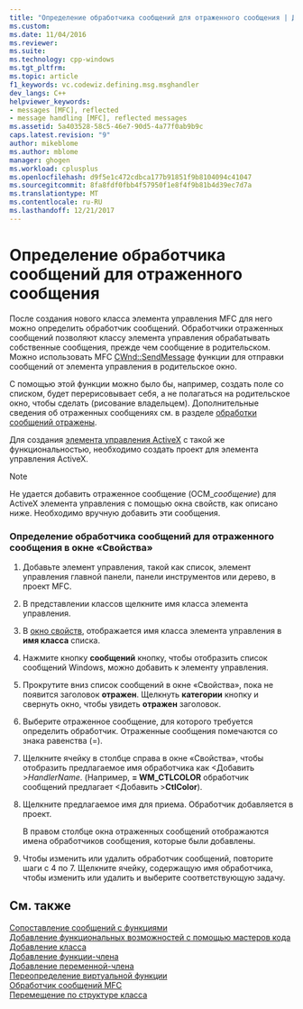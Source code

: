```yaml
---
title: "Определение обработчика сообщений для отраженного сообщения | Документы Microsoft"
ms.custom: 
ms.date: 11/04/2016
ms.reviewer: 
ms.suite: 
ms.technology: cpp-windows
ms.tgt_pltfrm: 
ms.topic: article
f1_keywords: vc.codewiz.defining.msg.msghandler
dev_langs: C++
helpviewer_keywords:
- messages [MFC], reflected
- message handling [MFC], reflected messages
ms.assetid: 5a403528-58c5-46e7-90d5-4a77f0ab9b9c
caps.latest.revision: "9"
author: mikeblome
ms.author: mblome
manager: ghogen
ms.workload: cplusplus
ms.openlocfilehash: d9f5e1c472cdbca177b91851f9b8104094c41047
ms.sourcegitcommit: 8fa8fdf0fbb4f57950f1e8f4f9b81b4d39ec7d7a
ms.translationtype: MT
ms.contentlocale: ru-RU
ms.lasthandoff: 12/21/2017
---
```

# <a name="defining-a-message-handler-for-a-reflected-message"></a>Определение обработчика сообщений для отраженного сообщения
После создания нового класса элемента управления MFC для него можно определить обработчик сообщений. Обработчики отраженных сообщений позволяют классу элемента управления обрабатывать собственные сообщения, прежде чем сообщение в родительском. Можно использовать MFC [CWnd::SendMessage](../../mfc/reference/cwnd-class.md#sendmessage) функции для отправки сообщений от элемента управления в родительское окно.  
  
 С помощью этой функции можно было бы, например, создать поле со списком, будет перерисовывает себя, а не полагаться на родительское окно, чтобы сделать (рисование владельцем). Дополнительные сведения об отраженных сообщениях см. в разделе [обработки сообщений отражены](../../mfc/handling-reflected-messages.md).  
  
 Для создания [элемента управления ActiveX](../../mfc/activex-controls-on-the-internet.md) с такой же функциональностью, необходимо создать проект для элемента управления ActiveX.  
  
> [!NOTE]
>  Не удается добавить отраженное сообщение (OCM_*сообщение*) для ActiveX элемента управления с помощью окна свойств, как описано ниже. Необходимо вручную добавить эти сообщения.  
  
### <a name="to-define-a-message-handler-for-a-reflected-message-from-the-properties-window"></a>Определение обработчика сообщений для отраженного сообщения в окне «Свойства»  
  
1.  Добавьте элемент управления, такой как список, элемент управления главной панели, панели инструментов или дерево, в проект MFC.  
  
2.  В представлении классов щелкните имя класса элемента управления.  
  
3.  В [окно свойств](/visualstudio/ide/reference/properties-window), отображается имя класса элемента управления в **имя класса** списка.  
  
4.  Нажмите кнопку **сообщений** кнопку, чтобы отобразить список сообщений Windows, можно добавить к элементу управления.  
  
5.  Прокрутите вниз список сообщений в окне «Свойства», пока не появится заголовок **отражен**. Щелкнуть **категории** кнопку и свернуть окно, чтобы увидеть **отражен** заголовок.  
  
6.  Выберите отраженное сообщение, для которого требуется определить обработчик. Отраженные сообщения помечаются со знака равенства (=).  
  
7.  Щелкните ячейку в столбце справа в окне «Свойства», чтобы отобразить предлагаемое имя обработчика как \<Добавить >*HandlerName*. (Например, **= WM_CTLCOLOR** обработчик сообщений предлагает \<Добавить >**CtlColor**).  
  
8.  Щелкните предлагаемое имя для приема. Обработчик добавляется в проект.  
  
     В правом столбце окна отраженных сообщений отображаются имена обработчиков сообщения, которые были добавлены.  
  
9. Чтобы изменить или удалить обработчик сообщений, повторите шаги с 4 по 7. Щелкните ячейку, содержащую имя обработчика, чтобы изменить или удалить и выберите соответствующую задачу.  
  
## <a name="see-also"></a>См. также  
 [Сопоставление сообщений с функциями](../../mfc/reference/mapping-messages-to-functions.md)   
 [Добавление функциональных возможностей с помощью мастеров кода](../../ide/adding-functionality-with-code-wizards-cpp.md)   
 [Добавление класса](../../ide/adding-a-class-visual-cpp.md)   
 [Добавление функции-члена](../../ide/adding-a-member-function-visual-cpp.md)   
 [Добавление переменной-члена](../../ide/adding-a-member-variable-visual-cpp.md)   
 [Переопределение виртуальной функции](../../ide/overriding-a-virtual-function-visual-cpp.md)   
 [Обработчик сообщений MFC](../../mfc/reference/adding-an-mfc-message-handler.md)   
 [Перемещение по структуре класса](../../ide/navigating-the-class-structure-visual-cpp.md)
